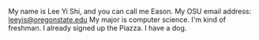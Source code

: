 My name is Lee Yi Shi, and you can call me Eason.
My OSU email address: leeyis@oregonstate.edu
My major is computer science. I'm kind of freshman.
I already signed up the Piazza.
I have a dog.